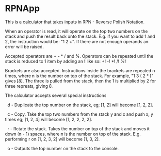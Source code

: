 # RPNApp

This is a calculator that takes inputs in RPN - Reverse Polish Notation.

When an operator is read, it will operate on the top two numbers on the stack and push the result back onto the stack. E.g. if you want to add 1 and 2, the instruction would be: "1 2 +". If there are not enough operands an error will be raised.


Accepted operators are + - * / and %. Operators can be repeated until the stack is reduced to 1 item by adding an ! like so: +! -! *! /! %!

Brackets are also accepted. Instructions inside the brackets are repeated n times, where n is the number on top of the stack.
For example, "1 3 ( 2 * )" gives [8]. The three is pulled from the stack, then the 1 is multiplied by 2 for three repreats, giving 8. 

The calculator accepts several special instructions

&nbsp; d - Duplicate the top number on the stack, eg; [1, 2] will become [1, 2, 2].
  
&nbsp; c - Copy. Take the top two numbers from the stack y and x and push x, y times
      eg; [1, 2, 4] will become [1, 2, 2, 2, 2].
  
&nbsp; r - Rotate the stack. Takes the number on top of the stack and moves it down (n - 1) spaces, where n is the number on top of the stack. E.g. performing r on [1, 2, 3, 2] will become [1, 3, 2].
  
&nbsp; o - Outputs the top number on the stack to the console.
